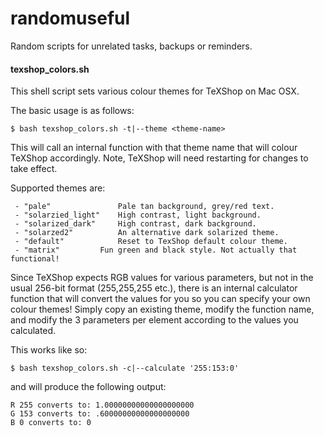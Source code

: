 # randomuseful
Random scripts for unrelated tasks, backups or reminders.


#### texshop_colors.sh

This shell script sets various colour themes for TeXShop on Mac OSX.

The basic usage is as follows:

    $ bash texshop_colors.sh -t|--theme <theme-name>

This will call an internal function with that theme name that will colour TeXShop accordingly. Note, TeXShop will need restarting for changes to take effect.

Supported themes are:

     - "pale"               Pale tan background, grey/red text.
     - "solarzied_light"    High contrast, light background.
     - "solarized_dark"     High contrast, dark background.
     - "solarzed2"          An alternative dark solarized theme.
     - "default"            Reset to TexShop default colour theme.
     - "matrix"		    Fun green and black style. Not actually that functional!


Since TeXShop expects RGB values for various parameters, but not in the usual 256-bit format (255,255,255 etc.), there is an internal calculator function that will convert the values for you so you can specify your own colour themes!
Simply copy an existing theme, modify the function name, and modify the 3 parameters per element according to the values you calculated.

This works like so:

    $ bash texshop_colors.sh -c|--calculate '255:153:0'

and will produce the following output:

    R 255 converts to: 1.00000000000000000000
    G 153 converts to: .60000000000000000000
    B 0 converts to: 0
